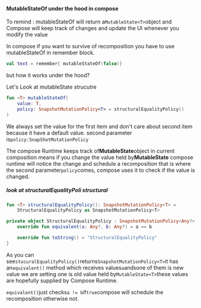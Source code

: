 #### MutableStateOf under the hood in compose

To remind : mutableStateOf will return a`MutableState<T>`object and Compose will keep track of
changes and update the UI whenever you modify the value

In compose if you want to survive of recomposition you have to use mutableStateOf in remember block.

```kt
val text = remember{ mutableStateOf(false)}
```

but how it works under the hood?

Let's Look at mutableState strucutre

```kt
fun <T> mutableStateOf(
    value: T,
    policy: SnapshotMutationPolicy<T> = structuralEqualityPolicy()
)
```

We always set the value for the first item and don't care about second item because it have a
default value.
second parameter is`policy:SnapShotMutationPolicy`

The compose Runtime keeps track of**MutableState**object in current composition means if you change
the value held by**MutableState** compose runtime will notice the change and schedule a
recomposition that is where the second parameter`policy`comes, compose uses it to check if the value
is changed.

##### look at structuralEqualityPoli structural

```kt
fun <T> structuralEqualityPolicy(): SnapshotMutationPolicy<T> =
    StructuralEqualityPolicy as SnapshotMutationPolicy<T>

private object StructuralEqualityPolicy : SnapshotMutationPolicy<Any?> {
    override fun equivalent(a: Any?, b: Any?) = a == b

    override fun toString() = "StructuralEqualityPolicy"
}
```

As you can see`stucuralEqualityPolicy()`returns`SnapshotMutationPolicy<T>`it has an`equivalent()`
method which receives values`a`and`b`one of them is new value we are setting one is old value held
by`MutableState<T>`these values are hopefully supplied by Compose Runtime.

`equivalent()`just checks`a != b`if`true`compose will schedule the recomposition otherwise not.




